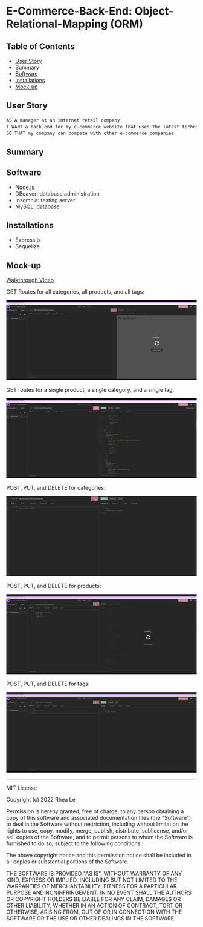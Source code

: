 # E-Commerce-Back-End: Object-Relational-Mapping (ORM)

## Table of Contents

- [User Story](#user-story)
- [Summary](#Summary)
- [Software](#Software)
- [Installations](#Installations)
- [Mock-up](#Mock-up)

## User Story

```md
AS A manager at an internet retail company
I WANT a back end for my e-commerce website that uses the latest technologies
SO THAT my company can compete with other e-commerce companies
```

## Summary

## Software

- Node.js
- DBeaver: database administration
- Insomnia: testing server
- MySQL: database

## Installations

- Express.js
- Sequelize

## Mock-up

[Walkthrough Video](https://drive.google.com/file/d/1-oUOKFsO3K8RlP1-0iZk7r4T7zm7FhCK/view?usp=sharing)

GET Routes for all categories, all products, and all tags:

![In Insomnia, user showing GET routes for all products, categories, and tags](./assets/images/GET%20routes.gif)

GET routes for a single product, a single category, and a single tag:

![In Insomnia, user showing GET routes for a single category/tag/product](./assets/images/GET%20routes%20for%201.gif)

POST, PUT, and DELETE for categories:

![In Insomnia, user showing POST, PUT, and DELETE routes for a category](./assets/images/post%2Cput%2Cdelete%20category.gif)

POST, PUT, and DELETE for products:

![In Insomnia, user showing POST, PUT, and DELETE routes for a new product](./assets/images/post%2Cput%2Cdelete%20for%20product.gif)

POST, PUT, and DELETE for tags:

![In Insomnia, user showing POST, PUT, and DELETE routes for a tag](./assets/images/post%2Cput%2Cdelete%20for%20tag.gif)

---

MIT License

Copyright (c) 2022 Rhea Le

Permission is hereby granted, free of charge, to any person obtaining a copy
of this software and associated documentation files (the "Software"), to deal
in the Software without restriction, including without limitation the rights
to use, copy, modify, merge, publish, distribute, sublicense, and/or sell
copies of the Software, and to permit persons to whom the Software is
furnished to do so, subject to the following conditions:

The above copyright notice and this permission notice shall be included in all
copies or substantial portions of the Software.

THE SOFTWARE IS PROVIDED "AS IS", WITHOUT WARRANTY OF ANY KIND, EXPRESS OR
IMPLIED, INCLUDING BUT NOT LIMITED TO THE WARRANTIES OF MERCHANTABILITY,
FITNESS FOR A PARTICULAR PURPOSE AND NONINFRINGEMENT. IN NO EVENT SHALL THE
AUTHORS OR COPYRIGHT HOLDERS BE LIABLE FOR ANY CLAIM, DAMAGES OR OTHER
LIABILITY, WHETHER IN AN ACTION OF CONTRACT, TORT OR OTHERWISE, ARISING FROM,
OUT OF OR IN CONNECTION WITH THE SOFTWARE OR THE USE OR OTHER DEALINGS IN THE
SOFTWARE.
